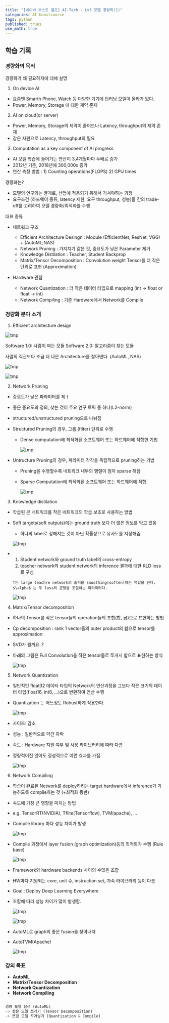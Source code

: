 ```yaml
---
title: "[네이버 부스트 캠프] AI-Tech - Lv3 모델 경량화(1)"
categories: AI boostcourse
tags: python
published: trues
use_math: true
---
```


## 학습 기록

### 경량화의 목적

경량화가 왜 필요하지에 대해 설명

1) On device AI

- 요즘엔 Smarth Phone, Watch 등 다양한 기기에 딥러닝 모델이 올라가 있다.
- Power, Memory, Storage 에 대한 제약 존재

2) AI on cloud(or server)

- Power, Memory, Storage의 제약이 줄어드나 Latency, throughput의 제약 존재
- 같은 자원으로 Latency, throughput의 필요

3) Computation as a key component of AI progress

- AI 모델 학습에 들어가는 연산이 3,4개월마다 두배로 증가
- 2012년 기준, 2018년에 300,000x 증가
- 연산 측정 방법 : 1) Counting operations(FLOPS) 2) GPU times

경량화는?

- 모델의 연구와는 별개로, 산업에 적용되기 위해서 거쳐야하는 과정
- 요구조건 (하드웨어 종류, latency 제한, 요구 throughput, 성능)들 간의 trade-off를 고려하여 모델 경량화/최적화를 수행

대표 종류

- 네트워크 구조
  - Efficient Architecture Desingn : Module (EfficientNet, ResNet, VGG) + (AutoML;NAS)
  - Network Pruning : 가지치기 같은 것, 중요도가 낮은 Parameter 제거
  - Knowledge Distilation : Teacher, Student Backprop
  - Matrix/Tensor Decomposition : Convolution weight Tensor를 더 작은 단위로 표현 (Approximation)

- Hardware 관점
  - Network Quantization : 더 작은 데이터 타입으로 mapping (int -> float or float -> int)
  - Network Compiling : 기준 Hardware에서 Network를 Compile

### 경량화 분야 소개

1. Efficient architecture design

  ![tmp](/assets/images/AI-Images2/lv3_week3/img1.png)

  Software 1.0: 사람이 짜는 모듈
  Software 2.0: 알고리즘이 찾는 모듈

  사람의 직관보다 조금 더 나은 Architecture를 찾아낸다. (AutoML, NAS)

  ![tmp](/assets/images/AI-Images2/lv3_week3/img2.png)

  ![tmp](/assets/images/AI-Images2/lv3_week3/img3.png)

2. Network Pruning

  - 중요도가 낮은 파라미터를 제ㅓ
  - 좋은 중요도의 정의, 찾는 것이 주요 연구 토픽 중 하나(L2-norm)
  - structured/unstructured pruning으로 나눠짐 

  - Structured Pruning의 경우, 그룹 (filter) 단위로 수행
    - Dense computation에 최적화된 소프트웨어 또는 하드웨어에 적합한 기법 

      ![tmp](/assets/images/AI-Images2/lv3_week3/img4.png)

  - Untructure Pruning의 경우, 파라미터 각각을 독립적으로 pruning하는 기법
    - Pruning을 수행할수록 네트워크 내부의 행렬이 점차 sparse 해짐
    - Sparse Computation에 최적화된 소프트웨어 또는 하드웨어에 적합

      ![tmp](/assets/images/AI-Images2/lv3_week3/img5.png)

3. Knowledge distilation

  - 학습된 큰 네트워크를 작은 네트워크의 학습 보조로 사용하는 방법
  - Soft targets(soft outputs)에는 ground truth 보다 더 많은 정보를 담고 있음
    - 하나의 label로 정해지는 것이 아닌 확률상으로 유사도를 지정해줌

    ![tmp](/assets/images/AI-Images2/lv3_week3/img6.png)

  - 1) Student network와 ground truth label의 cross-entropy  
    2) teacher network와 student network의 inference 결과에 대한 KLD loss로 구성 

    `T는 large teachre network의 출력을 smoothing(soften)하는 역할을 한다. $\alpha$ 는 두 loss의 균형을 조절하는 파라미터다.`

    ![tmp](/assets/images/AI-Images2/lv3_week3/img7.png)

4. Matrix/Tensor decomposition

  - 하나의 Tensor를 작은 tensor들의 operation들의 조합(합, 곱)으로 표현하는 방법
  - Cp decomposition : rank 1 vector들의 outer product의 합으로 tensor를 approximation
  - SVD가 뭘까요..?
  - 아래의 그림은 Full Convolution을 작은 tensor들로 쪼개서 합으로 표현하는 방식

    ![tmp](/assets/images/AI-Images2/lv3_week3/img8.png)

5. Network Quantization

  - 일반적인 float32 데이터 타입의 Network의 연산과정을 그보다 작은 크기의 데이터 타입(float16, int8, ...)으로 변환하여 연산 수행
  - Quantization 는 어느정도 Robust하게 적용한다.

    ![tmp](/assets/images/AI-Images2/lv3_week3/img9.png)

  - 사이즈: 감소
  - 성능 : 일반적으로 약간 하락
  - 속도 : Hardware 지원 여부 및 사용 라이브러리에 따라 다름
  - 정량적이진 않아도 정성적으로 이런 효과를 가짐

    ![tmp](/assets/images/AI-Images2/lv3_week3/img10.png)

6. Network Compiling

  - 학습이 완료된 Network를 deploy하려는 target hardware에서 inference가 가능하도록 compile하는 것 (+최적화 동반)
  - 속도에 가장 큰 영향을 미치는 방법
  - e.g. TensorRT(NVIDIA), Tflite(Tensorflow), TVM(apache), ...
  - Compile library 마다 성능 차이가 발생

    ![tmp](/assets/images/AI-Images2/lv3_week3/img11.png)

  - Compile 과정에서 layer fusion (graph optimization)등의 최적화가 수행 (Rule base)

    ![tmp](/assets/images/AI-Images2/lv3_week3/img12.png)

  - Framework와 hardware backends 사이의 수많은 조합
  - HW마다 지원되는 core, unit 수, instruction set, 가속 라이브러리 등이 다름
  - Goal : Deploy Deep Learning Everywhere
  - 조합에 따라 성능 차이가 많이 발생함.

    ![tmp](/assets/images/AI-Images2/lv3_week3/img13.png)

    ![tmp](/assets/images/AI-Images2/lv3_week3/img14.png)

  - AutoML로 graph의 좋은 fusion을 찾아내자
  - AutoTVM(Apache)

    ![tmp](/assets/images/AI-Images2/lv3_week3/img15.png)

### 강의 목표

- **AutoML**
- **Matrix/Tensor Decomposition**
- **Network Quantization**
- **Network Compiling**

```python

경량 모델 탐색 (AutoML)  
-> 찾은 모델 쪼개기 (Tensor Decomposition)  
-> 쪼갠 모델 꾸겨넣기 (Quantization & Compile)

```